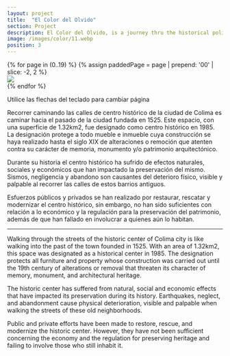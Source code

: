 ```yaml
---
layout: project
title:  "El Color del Olvido"
section: Project
description: El Color del Olvido, is a journey thru the historical poligon at Colima city. The images portray colorful abandoned houses far away from their best time and today have no habitants. They have become a fading memory of the city's history turned into ruins.
image: /images/color/11.webp
position: 3
---
```


<div class="bg-white whitespace-nowrap overflow-hidden relative mt-12 border rounded" data-controller="book">
  <div class="transition duration-500 ease-in flex flex-nowrap flex-row justify-between" data-book-target="wrapper">
    {% for page in (0..19) %}
      {% assign paddedPage = page | prepend: '00' | slice: -2, 2 %}
      <div class="w-full h-60 inline-block shrink-0 md:h-96 lg:h-[31rem] xl:h-[37rem] bg-gray-100 book-page" data-book-target="page">
        <img src="{{ "/images/color/" | append: paddedPage | append: ".webp" }}" loading="lazy" class="block max-h-full mx-auto cursor-pointer" />
      </div>
    {% endfor %}
  </div>
  <div class="absolute bottom-2 md:bottom-6 left-[43%] md:left-1/2 text-sm z-10 p-2 bg-gray-300/50 rounded text-white" data-book-target="paginator"></div>
</div>
<p class="font-sans text-xs font-semibold text-center text-gray-600 mt-4">Utilice las flechas del teclado para cambiar página<p>

<div class="prose lg:prose-xl mx-auto mt-12">
  <p>Recorrer caminando las calles de centro histórico de la ciudad de Colima es caminar hacia el pasado de la ciudad fundada en 1525. Este espacio, con una superficie de 1.32km2, fue designado como centro histórico en 1985. La designación protege a todo mueble e inmueble cuya construcción se haya realizado hasta el siglo XIX de alteraciones o remoción que atenten contra su carácter de memoria, monumento y/o patrimonio arquitectónico.</p>

  <p>Durante su historia el centro histórico ha sufrido de efectos naturales, sociales y económicos que han impactado la preservación del mismo. Sismos, negligencia y abandono son causantes del deterioro físico, visible y palpable al recorrer las calles de estos barrios antiguos. </p>

  <p>Esfuerzos públicos y privados se han realizado por restaurar, rescatar y modernizar el centro histórico, sin embargo, no han sido suficientes con relación a lo económico y la regulación para la preservación del patrimonio, además de que han fallado en involucrar a quienes aún lo habitan.</p>

<hr/>

  <p>Walking through the streets of the historic center of Colima city is like walking into the past of the town founded in 1525. With an area of 1.32km2, this space was designated as a historical center in 1985. The designation protects all furniture and property whose construction was carried out until the 19th century of alterations or removal that threaten its character of memory, monument, and architectural heritage.</p>

  <p>The historic center has suffered from natural, social and economic effects that have impacted its preservation during its history. Earthquakes, neglect, and abandonment cause physical deterioration, visible and palpable when walking the streets of these old neighborhoods.</p>

  <p>Public and private efforts have been made to restore, rescue, and modernize the historic center. However, they have not been sufficient concerning the economy and the regulation for preserving heritage and failing to involve those who still inhabit it.</p>
</div>
